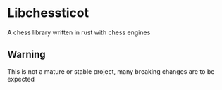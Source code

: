 # Libchessticot

A chess library written in rust with chess engines  

## Warning
This is not a mature or stable project, many breaking changes are to be expected

